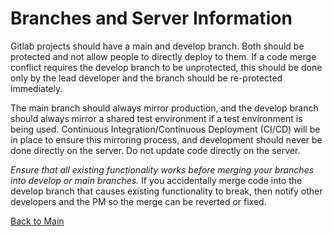# Branches and Server Information

Gitlab projects should have a main and develop branch. Both should be protected and not allow people to directly deploy to them. If a code merge conflict requires the develop branch to be unprotected, this should be done only by the lead developer and the branch should be re-protected immediately.

The main branch should always mirror production, and the develop branch should always mirror a shared test environment if a test environment is being used. Continuous Integration/Continuous Deployment (CI/CD) will be in place to ensure this mirroring process, and development should never be done directly on the server. Do not update code directly on the server.

_Ensure that all existing functionality works before merging your branches into develop or main branches._ If you accidentally merge code into the develop branch that causes existing functionality to break, then notify other developers and the PM so the merge can be reverted or fixed. 

[Back to Main](https://github.com/itpartnersillinois/tutorial/blob/main/README.md)